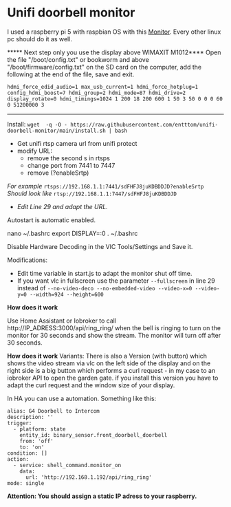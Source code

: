 

# Unifi doorbell monitor
I used a raspberry pi 5 with raspbian OS with this [Monitor](https://www.amazon.de/Raspberry-Touchscreen-WIMAXIT-Tragbarer-doppeltem/dp/B09QPWRCB1?th=1). Every other linux pc should do it as well.

***** Next step only you use the display above WIMAXIT M1012****
Open the file "/boot/config.txt" or bookworm and above "/boot/firmware/config.txt" on the SD card on the computer, add the following at the end of the file, save and exit.

`hdmi_force_edid_audio=1
max_usb_current=1
hdmi_force_hotplug=1
config_hdmi_boost=7
hdmi_group=2
hdmi_mode=87
hdmi_drive=2
display_rotate=0
hdmi_timings=1024 1 200 18 200 600 1 50 3 50 0 0 0 60 0 51200000 3`
***************************


Install: `wget  -q -O - https://raw.githubusercontent.com/entttom/unifi-doorbell-monitor/main/install.sh | bash`

 - Get unifi rtsp camera url from unifi protect
 - modify URL:
	 - remove the second s in rtsps   
	 - change port from 7441 to 7447   
	 - remove
	   (?enableSrtp)

*For example* `rtsps://192.168.1.1:7441/sdFHFJ8juKDBDDJD?enableSrtp`
*Should look like* `rtsp://192.168.1.1:7447/sdFHFJ8juKDBDDJD`

 - *Edit Line 29 and adapt the URL.*

Autostart is automatic enabled.

nano ~/.bashrc
export DISPLAY=:0 
. ~/.bashrc

Disable Hardware Decoding in the VlC Tools/Settings and Save it.

Modifications:

 - Edit time variable in start.js to adapt the monitor shut off time.
 - If you want vlc in fullscreen use the parameter `--fullscreen` in
   line 29 instead of  `--no-video-deco --no-embedded-video --video-x=0
   --video-y=0 --width=924 --height=600`

**How does it work**

Use Home Assistant or Iobroker to call http://IP_ADRESS:3000/api/ring_ring/ when the bell is ringing to turn on the monitor for 30 seconds and show the stream. The monitor will turn off after 30 seconds.

**How does it work**
Variants: 
There is also a Version (with button) which shows the video stream via vlc on the left side of the display and on the right side is a big button which performs a curl request - in my case to an iobroker API to open the garden gate. if you install this version you have to adapt the curl request and the window size of your display.

In HA you can use a automation. Something like this:

    alias: G4 Doorbell to Intercom
    description: ''
    trigger:
      - platform: state
        entity_id: binary_sensor.front_doorbell_doorbell
        from: 'off'
        to: 'on'
    condition: []
    action:
      - service: shell_command.monitor_on
        data:
          url: 'http://192.168.1.192/api/ring_ring'
    mode: single

**Attention: You should assign a static IP adress to your raspberry.**
